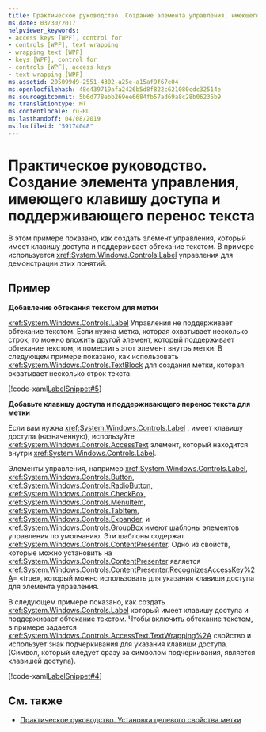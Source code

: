 ```yaml
---
title: Практическое руководство. Создание элемента управления, имеющего клавишу доступа и поддерживающего перенос текста
ms.date: 03/30/2017
helpviewer_keywords:
- access keys [WPF], control for
- controls [WPF], text wrapping
- wrapping text [WPF]
- keys [WPF], control for
- controls [WPF], access keys
- text wrapping [WPF]
ms.assetid: 205099d9-2551-4302-a25e-a15af9f67e04
ms.openlocfilehash: 48e439719afa2426b5d8f822c621080cdc32514e
ms.sourcegitcommit: 5b6d778ebb269ee6684fb57ad69a8c28b06235b9
ms.translationtype: MT
ms.contentlocale: ru-RU
ms.lasthandoff: 04/08/2019
ms.locfileid: "59174048"
---
```

# <a name="how-to-create-a-control-that-has-an-access-key-and-text-wrapping"></a>Практическое руководство. Создание элемента управления, имеющего клавишу доступа и поддерживающего перенос текста
В этом примере показано, как создать элемент управления, который имеет клавишу доступа и поддерживает обтекание текстом. В примере используется <xref:System.Windows.Controls.Label> управления для демонстрации этих понятий.  
  
## <a name="example"></a>Пример  
 **Добавление обтекания текстом для метки**  
  
 <xref:System.Windows.Controls.Label> Управления не поддерживает обтекание текстом. Если нужна метка, которая охватывает несколько строк, то можно вложить другой элемент, который поддерживает обтекание текстом, и поместить этот элемент внутрь метки. В следующем примере показано, как использовать <xref:System.Windows.Controls.TextBlock> для создания метки, которая охватывает несколько строк текста.  
  
 [!code-xaml[LabelSnippet#5](~/samples/snippets/csharp/VS_Snippets_Wpf/LabelSnippet/CS/Pane1.xaml#5)]  
  
 **Добавьте клавишу доступа и поддерживающего перенос текста для метки**  
  
 Если вам нужна <xref:System.Windows.Controls.Label> , имеет клавишу доступа (назначенную), используйте <xref:System.Windows.Controls.AccessText> элемент, который находится внутри <xref:System.Windows.Controls.Label>.  
  
 Элементы управления, например <xref:System.Windows.Controls.Label>, <xref:System.Windows.Controls.Button>, <xref:System.Windows.Controls.RadioButton>, <xref:System.Windows.Controls.CheckBox>, <xref:System.Windows.Controls.MenuItem>, <xref:System.Windows.Controls.TabItem>, <xref:System.Windows.Controls.Expander>, и <xref:System.Windows.Controls.GroupBox> имеют шаблоны элементов управления по умолчанию. Эти шаблоны содержат <xref:System.Windows.Controls.ContentPresenter>. Одно из свойств, которые можно установить на <xref:System.Windows.Controls.ContentPresenter> является <xref:System.Windows.Controls.ContentPresenter.RecognizesAccessKey%2A>= «true», который можно использовать для указания клавиши доступа для элемента управления.  
  
 В следующем примере показано, как создать <xref:System.Windows.Controls.Label> который имеет клавишу доступа и поддерживает обтекание текстом. Чтобы включить обтекание текстом, в примере задается <xref:System.Windows.Controls.AccessText.TextWrapping%2A> свойство и использует знак подчеркивания для указания клавиши доступа. (Символ, который следует сразу за символом подчеркивания, является клавишей доступа).  
  
 [!code-xaml[LabelSnippet#4](~/samples/snippets/csharp/VS_Snippets_Wpf/LabelSnippet/CS/Pane1.xaml#4)]  
  
## <a name="see-also"></a>См. также

- [Практическое руководство. Установка целевого свойства метки](https://docs.microsoft.com/previous-versions/dotnet/netframework-3.5/ms752101(v=vs.90))
